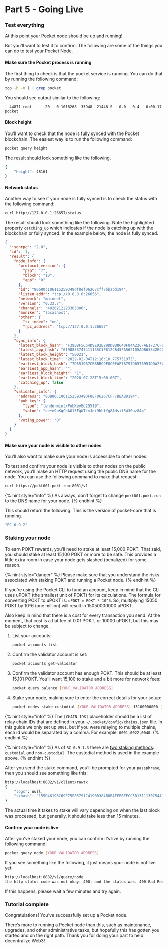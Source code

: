 # Part 5 - Going Live

### Test everything <a href="#test-everything" id="test-everything"></a>

At this point your Pocket node should be up and running!

But you’ll want to test it to confirm. The following are some of the things you can do to test your Pocket Node.

#### Make sure the Pocket process is running <a href="#make-sure-the-pocket-process-is-running" id="make-sure-the-pocket-process-is-running"></a>

The first thing to check is that the pocket service is running. You can do that by running the following command:

```bash
top -b -n 1 | grep pocket
```

You should see output similar to the following:

```
  44871 root      20   0 1018268  33948  21448 S   0.0   0.4   0:00.17 pocket
```

#### Block height <a href="#block-height" id="block-height"></a>

You’ll want to check that the node is fully synced with the Pocket blockchain. The easiest way is to run the following command:

```bash
pocket query height
```

The result should look something like the following.

```bash
{
    "height": 48161
}
```

#### Network status <a href="#network-status" id="network-status"></a>

Another way to see if your node is fully synced is to check the status with the following command:

```bash
curl http://127.0.0.1:26657/status
```

The result should look something like the following. Note the highlighted property `catching_up` which indicates if the node is catching up with the blockchain or fully synced. In the example below, the node is fully synced.

```json
{
  "jsonrpc": "2.0",
  "id": -1,
  "result": {
    "node_info": {
      "protocol_version": {
        "p2p": "7",
        "block": "10",
        "app": "0"
      },
      "id": "80b80c106115259349df8ef06267cff7bbabd194",
      "listen_addr": "tcp://0.0.0.0:26656",
      "network": "mainnet",
      "version": "0.33.7",
      "channels": "4020212223303800",
      "moniker": "localhost",
      "other": {
        "tx_index": "on",
        "rpc_address": "tcp://127.0.0.1:26657"
      }
    },
    "sync_info": {
      "latest_block_hash": "F39BBF5C64D9E02E28DDBB8640F84A22CFAE1727CFBC72537982EF5914E4BB25",
      "latest_app_hash": "6198835747411135C1F812CB45FA5621D5ADB63342EC0678C20879D7D39F03B5",
      "latest_block_height": "50021",
      "latest_block_time": "2022-02-04T12:16:10.77575197Z",
      "earliest_block_hash": "7D551967CB8BBC9F8C0EAE78797D0576951DDA25CE63DF1801C020478C0B02F8",
      "earliest_app_hash": "",
      "earliest_block_height": "1",
      "earliest_block_time": "2020-07-28T15:00:00Z",
      "catching_up": false
    },
    "validator_info": {
      "address": "80B80C106115259349DF8EF06267CFF7BBABD194",
      "pub_key": {
        "type": "tendermint/PubKeyEd25519",
        "value": "ee+o9bKqCbAO13FgWTLmJdi9hhfYg8AHsif5430uz8A="
      },
      "voting_power": "0"
    }
  }
}
```

#### Make sure your node is visible to other nodes <a href="#make-sure-your-node-is-visible-to-other-nodes" id="make-sure-your-node-is-visible-to-other-nodes"></a>

You’ll also want to make sure your node is accessible to other nodes.

To test and confirm your node is visible to other nodes on the public network, you’ll make an HTTP request using the public DNS name for the node. You can use the following command to make that request:

```bash
curl https://pokt001.pokt.run:8081/v1
```

{% hint style="info" %}
As always, don’t forget to change `pokt001.pokt.run` to the DNS name for your node.
{% endhint %}

This should return the following. This is the version of pocket-core that is running.

```bash
"RC-0.9.2"
```

### Staking your node <a href="#staking-your-node" id="staking-your-node"></a>

To earn POKT rewards, you’ll need to stake at least 15,000 POKT. That said, you should stake at least 15,100 POKT or more to be safe. This provides a little extra room in case your node gets slashed (penalized) for some reason.

{% hint style="danger" %}
Please make sure that you understand the risks associated with staking POKT and running a Pocket node.
{% endhint %}

If you’re using the Pocket CLI to fund an account, keep in mind that the CLI uses uPOKT (the smallest unit of POKT) for its calculations. The formula for converting POKT to uPOKT is: `uPOKT = POKT * 10^6`. So, multiplying 15050 POKT by 10^6 (one million) will result in 15050000000 uPOKT.

Also keep in mind that there is a cost for every transaction you send. At the moment, that cost is a flat fee of 0.01 POKT, or 10000 uPOKT, but this may be subject to change.

1.  List your accounts:

    ```bash
    pocket accounts list
    ```
2.  Confirm the validator account is set:

    ```bash
    pocket accounts get-validator
    ```
3.  Confirm the validator account has enough POKT. This should be at least 15,101 POKT. You’ll want 15,100 to stake and a bit more for network fees:

    ```bash
    pocket query balance [YOUR_VALIDATOR_ADDRESS]
    ```
4.  Stake your node, making sure to enter the correct details for your setup:

    ```bash
    pocket nodes stake custodial [YOUR_VALIDATOR_ADDRESS] 15100000000 [CHAIN_IDS] https://[HOSTNAME]:443 mainnet 10000 false
    ```

{% hint style="info" %}
The `[CHAIN_IDS]` placeholder should be a list of relay chain IDs that are defined in your `~/.pocket/config/chains.json` file. In this guide we only set up `0001`, but if you were relaying to multiple chains, each id would be separated by a comma. For example, `0001,0022,0040`.
{% endhint %}

{% hint style="info" %}
As of `RC-0.9.1.3` there are [two staking methods](broken-reference): `custodial` and `non-custodial`. The custodial method is used in the example above.
{% endhint %}

After you send the stake command, you’ll be prompted for your `passphrase`, then you should see something like this:

```bash
http://localhost:8082/v1/client/rawtx
{
    "logs": null,
    "txhash": "155D46196C69F75F85791C4190D384B8BAFFBBEFCC5D1311130C54A1C54435A7"
}
```

The actual time it takes to stake will vary depending on when the last block was processed, but generally, it should take less than 15 minutes.

#### Confirm your node is live <a href="#confirm-your-node-is-live" id="confirm-your-node-is-live"></a>

After you’ve staked your node, you can confirm it’s live by running the following command:

```bash
pocket query node [YOUR_VALIDATOR_ADDRESS]
```

If you see something like the following, it just means your node is not live yet:

```bash
http://localhost:8082/v1/query/node
the http status code was not okay: 400, and the status was: 400 Bad Request, with a response of {"code":400,"message":"validator not found for 07f5084ab5f5246d747fd1154d5d4387ee5a7111"}
```

If this happens, please wait a few minutes and try again.

### Tutorial complete <a href="#tutorial-complete" id="tutorial-complete"></a>

Congratulations! You’ve successfully set up a Pocket node.

There’s more to running a Pocket node than this, such as maintenance, upgrades, and other administrative tasks, but hopefully this has gotten you started and on the right path. Thank you for doing your part to help decentralize Web3!
